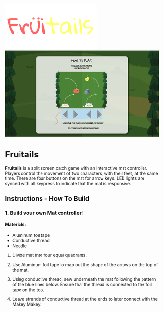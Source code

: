 ![fruitails logo](/_assets/logo_thumnail.png)
![game instruction screen](/_github/instruction_screen.png)

# Fruitails
**Fruitails** is a split screen catch game with an interactive mat controller. Players control the movement of two characters, with their feet, at the same time. There are four buttons on the mat for arrow keys. LED lights are synced with all keypress to indicate that the mat is responsive.

## Instructions - How To Build

### 1. Build your own Mat controller!

#### Materials:
* Aluminum foil tape
* Conductive thread
* Needle

1. Divide mat into four equal quadrants.

2. Use Aluminum foil tape to map out the shape of the arrows on the top of the mat.


3. Using conductive thread, sew underneath the mat following the pattern of the blue lines below. Ensure that the thread is connected to the foil tape on the top.


4. Leave strands of conductive thread at the ends to later connect with the Makey Makey.

